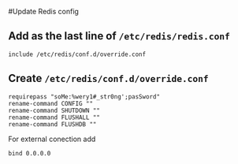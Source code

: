 #Update Redis config

## Add as the last line of `/etc/redis/redis.conf`
    
    
    
    include /etc/redis/conf.d/override.conf

## Create `/etc/redis/conf.d/override.conf`


    requirepass "soMe:%wery1#_str0ng';pasSword"
    rename-command CONFIG ""
    rename-command SHUTDOWN ""
    rename-command FLUSHALL ""
    rename-command FLUSHDB ""
    
    
For external conection add



    bind 0.0.0.0

